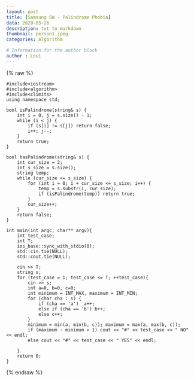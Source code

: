 ```yaml
---
layout: post
title: [Samsung SW - Palindrome Phobia]
data: 2020-05-26
description: txt to markdown
thumbnail: person1.jpeg
categories: Algorithm

# Information for the author block
author : Loui
---
```


{% raw %}

	﻿#include<iostream>
	#include<algorithm>
	#include<climits>
	using namespace std;
	
	bool isPalindrome(string& s) {
		int i = 0, j = s.size() - 1;
		while (i < j) {
			if (s[i] != s[j]) return false;
			i++; j--;
		}
		return true;
	}
	
	bool hasPalindrome(string& s) {
		int cur_size = 2;
		int s_size = s.size();
		string temp;
		while (cur_size <= s_size) {
			for (int i = 0; i + cur_size <= s_size; i++) {
				temp = s.substr(i, cur_size);
				if (isPalindrome(temp)) return true;
			}
			cur_size++;
		}
		return false;
	}
	
	int main(int argc, char** argv){
		int test_case;
		int T;
		ios_base::sync_with_stdio(0);
		std::cin.tie(NULL);
		std::cout.tie(NULL);
	
		cin >> T;
		string s;
		for (test_case = 1; test_case <= T; ++test_case){
			cin >> s;
			int a=0, b=0, c=0;
			int minimum = INT_MAX, maximum = INT_MIN;
			for (char cha : s) {
				if (cha == 'a')  a++;
				else if (cha == 'b') b++;
				else c++;
			}
			minimum = min(a, min(b, c)); maximum = max(a, max(b, c));
			if (maximum - minimum > 1) cout << "#" << test_case << " NO" << endl;
			else cout << "#" << test_case << " YES" << endl;
	
		}
		return 0;
	}
	
{% endraw %}
